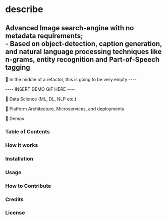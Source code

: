 # describe
## Advanced Image search-engine with no metadata requirements; <br> - Based on object-detection, caption generation, and natural language processing techniques like n-grams, entity recognition and Part-of-Speech tagging

 :speech_balloon: In the middle of a refactor, this is going to be very empty ---- 


---- INSERT DEMO GIF HERE ----

:pushpin: Data Science (ML, DL, NLP etc.)

:pushpin: Platform Architecture, Microservices, and deployments

:pushpin: Demos

### Table of Contents

### How it works

### Installation

### Usage

### How to Contribute   

### Credits

### License

